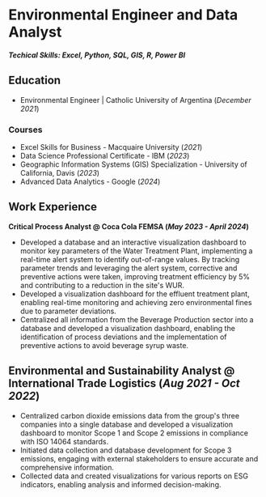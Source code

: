 # Environmental Engineer and Data Analyst
##### Techical Skills: Excel, Python, SQL, GIS, R, Power BI

## Education
- Environmental Engineer | Catholic University of Argentina (_December 2021_)

### Courses
- Excel Skills for Business - Macquaire University (_2021_)
- Data Science Professional Certificate - IBM (_2023_)
- Geographic Information Systems (GIS) Specialization - University of California, Davis (_2023_)
- Advanced Data Analytics - Google (_2024_)

## Work Experience
**Critical Process Analyst @ Coca Cola FEMSA (_May 2023 - April 2024_)**
- Developed a database and an interactive visualization dashboard to monitor key parameters of the Water Treatment Plant, implementing a real-time alert system to identify out-of-range values. By tracking parameter trends and leveraging the alert system, corrective and preventive actions were taken, improving treatment efficiency by 5% and contributing to a reduction in the site's WUR.
- Developed a visualization dashboard for the effluent treatment plant, enabling real-time monitoring and achieving zero environmental fines due to parameter deviations.
- Centralized all information from the Beverage Production sector into a database and developed a visualization dashboard, enabling the identification of process deviations and the implementation of preventive actions to avoid beverage syrup waste.

## Environmental and Sustainability Analyst @ International Trade Logistics (_Aug 2021 - Oct 2022_)
- Centralized carbon dioxide emissions data from the group's three companies into a single database and developed a visualization dashboard to monitor Scope 1 and Scope 2 emissions in compliance with ISO 14064 standards.
- Initiated data collection and database development for Scope 3 emissions, engaging with external stakeholders to ensure accurate and comprehensive information.
- Collected data and created visualizations for various reports on ESG indicators, enabling analysis and informed decision-making.
